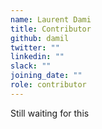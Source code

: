 ```yaml
---
name: Laurent Dami
title: Contributor
github: damil
twitter: ""
linkedin: ""
slack: ""
joining_date: ""
role: contributor
---
```


Still waiting for this

